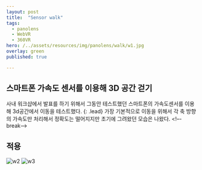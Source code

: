 ```yaml
---
layout: post
title:  "Sensor walk"
tags:
  - panolens
  - WebVR
  - 360VR
hero: /../assets/resources/img/panolens/walk/w1.jpg
overlay: green
published: true

---
```

## 스마트폰 가속도 센서를 이용해 3D 공간 걷기    
사내 워크샵에서 발표를 하기 위해서 그동안 테스트했던 스마트폰의 가속도센서를 이용해 3d공간에서 이동을 테스트했다. 
{: .lead}
가장 기본적으로 이동을 위해서 각 축 방향의 가속도만 처리해서 정확도는 떨어지지만 초기에 그려왔던 모습은 나왔다. 
<!–-break-–>

## 적용
<img src='/../assets/resources/img/panolens/walk/w2.gif' alt='w2'>
<img src='/../assets/resources/img/panolens/walk/w3.gif' alt='w3'>
